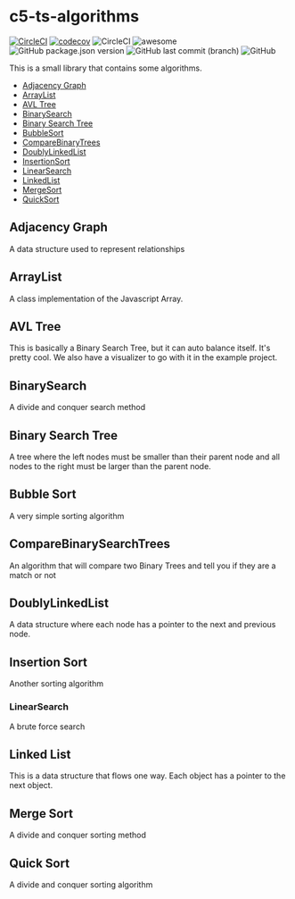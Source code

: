 # c5-ts-algorithms

[![CircleCI](https://dl.circleci.com/status-badge/img/gh/C5m7b4/c5-ts-algorithms/tree/master.svg?style=svg)](https://dl.circleci.com/status-badge/redirect/gh/C5m7b4/c5-ts-algorithms/tree/master)
[![codecov](https://codecov.io/gh/C5m7b4/c5-ts-algorithms/branch/master/graph/badge.svg?token=T6MOMAM57Z)](https://codecov.io/gh/C5m7b4/c5-ts-algorithms)
![CircleCI](https://img.shields.io/circleci/build/github/C5m7b4/c5-ts-algorithms/master?style=plastic)
![awesome](https://img.shields.io/badge/awesome-made%20with%20awesome-brightgreen)
![GitHub package.json version](https://img.shields.io/github/package-json/v/C5m7b4/c5-ts-algorithms?style=plastic)
![GitHub last commit (branch)](https://img.shields.io/github/last-commit/C5m7b4/c5-ts-algorithms/master?style=plastic)
![GitHub](https://img.shields.io/github/license/C5m7b4/c5-ts-algorithms?style=plastic)

This is a small library that contains some algorithms.

- [Adjacency Graph](#adjacency-graph)
- [ArrayList](#arraylist)
- [AVL Tree](#avl-tree)
- [BinarySearch](#binarysearch)
- [Binary Search Tree](#binary-search-tree)
- [BubbleSort](#bubble-sort)
- [CompareBinaryTrees](#comparebinarysearchtrees)
- [DoublyLinkedList](#doublylinkedlist)
- [InsertionSort](#insertion-sort)
- [LinearSearch](#linearsearch)
- [LinkedList](#linked-list)
- [MergeSort](#merge-sort)
- [QuickSort](#quick-sort)

## Adjacency Graph

A data structure used to represent relationships

## ArrayList

A class implementation of the Javascript Array.

## AVL Tree

This is basically a Binary Search Tree, but it can auto balance itself. It's pretty cool. We also have a visualizer to go with it in the example project.

## BinarySearch

A divide and conquer search method

## Binary Search Tree

A tree where the left nodes must be smaller than their parent node and all nodes to the right must be larger than the parent node.

## Bubble Sort

A very simple sorting algorithm

## CompareBinarySearchTrees

An algorithm that will compare two Binary Trees and tell you if they are a match or not

## DoublyLinkedList

A data structure where each node has a pointer to the next and previous node.

## Insertion Sort

Another sorting algorithm

### LinearSearch

A brute force search

## Linked List

This is a data structure that flows one way. Each object has a pointer to the next object.

## Merge Sort

A divide and conquer sorting method

## Quick Sort

A divide and conquer sorting algorithm
